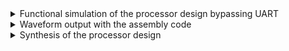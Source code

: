 <details> <summary> Functional simulation of the processor design bypassing UART </summary>
1. Simulation of the POSTURE_DETECTION specific RISC-V design bypassing UART mechanism of loading the program instructions in memory the 
   Following steps were performed to do this task.
   
   a. In processor.v make following change, writing_inst_done=1 

   <img width="253" alt="image" src="https://github.com/user-attachments/assets/99d33fb9-a9da-4587-aeb2-297291ae772a">

   b. In testbench.v comment out the follwoing uart image loading and verification code

   <img width="287" alt="image" src="https://github.com/user-attachments/assets/6d08ec23-7117-4b2b-ab8d-3d9a3a8ffd79">

   c. use following commands to compile and simulate the design
   iverilog -o processor_bypass_uart testbench.v processor.v
   ./processor_bypass_uart
</details>   
 <details> <summary> Waveform output with the assembly code </summary>
  Below is the waveform output with tb inputs and outputs added alongwith the inputs and outputs of varuious black box modules like ID, 
  ID pipeline , ALU etc

  <img width="912" alt="image" src="https://github.com/user-attachments/assets/4ec49515-5474-4f91-89af-1fdea0778072">

</details>

<details> <summary> Synthesis of the processor design </summary>

</details>
  
